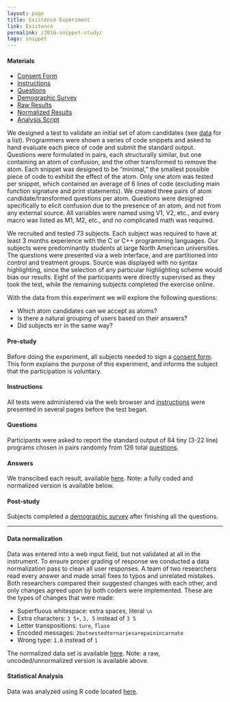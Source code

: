 ```yaml
---
layout: page
title: Existence Experiment
link: Existence
permalink: /2016-snippet-study/
tags: snippet
---
```


<div class="toc">
  <h4 class="toc-title">Materials</h4>
  <ul>
    <li><a href="consent.pdf">Consent Form</a></li>
    <li><a href="instruction-pages">Instructions</a></li>
    <li><a href="questions">Questions</a></li>
    <li><a href="survey.pdf">Demographic Survey</a></li>
    <li><a href="results_raw.csv">Raw Results</a></li>
    <li><a href="results_normalized.csv">Normalized Results</a></li>
    <li><a href="https://github.com/dgopstein/atoms-of-confusion/blob/master/snippet_study/results.R">Analysis Script</a></li>
  </ul>
</div>

We designed a test to validate an initial set of atom candidates (see [data](data) for a list). Programmers were shown a series of code snippets and asked to hand evaluate each piece of code and submit the standard output. Questions were formulated in pairs, each structurally similar, but one containing an atom of confusion, and the other transformed to remove the atom. Each snippet was designed to be “minimal,” the smallest possible piece of code to exhibit the effect of the atom. Only one atom was tested per snippet, which contained an average of 6 lines of code (excluding main function signature and print statements). We created three pairs of atom candidate/transformed questions per atom. Questions were designed specifically to elicit confusion due to the presence of an atom, and not from any external source. All variables were named using V1, V2, etc., and every macro was listed as M1, M2, etc., and no complicated math was required.

We recruited and tested 73 subjects. Each subject was required to have at least 3 months experience with the C or C++ programming languages. Our subjects were predominantly students at large North American universities. The questions were presented via a web interface, and are partitioned into control and treatment groups. Source was displayed with no syntax highlighting, since the selection of any particular highlighting scheme would bias our results. Eight of the participants were directly supervised as they took the test, while the remaining subjects completed the exercise online.

With the data from this experiment we will explore the following questions:

- Which atom candidates can we accept as atoms?
- Is there a natural grouping of users based on their
answers?
- Did subjects err in the same way?

#### Pre-study

Before doing the experiment, all subjects needed to sign a [consent form](consent.pdf). This form explains the purpose of this experiment, and informs the subject that the participation is voluntary.

#### Instructions

All tests were administered via the web browser and [instructions](instruction-pages) were presented in several pages before the test began.

#### Questions

Participants were asked to report the standard output of 84 tiny (3-22 line) programs chosen in pairs randomly from 126 total [questions](questions).

#### Answers

We transcibed each result, available [here](results_raw.csv).
Note: a fully coded and normalized version is available below.

#### Post-study

Subjects completed a [demographic survey](survey.pdf)
after finishing all the questions. 

---

#### Data normalization

Data was entered into a web input field, but not validated at all in the instrument. To ensure proper grading of response we conducted a data normalization pass to clean all user responses. A team of two researchers read every answer and made small fixes to typos and unrelated mistakes. Both researchers compared their suggested changes with each other, and only changes agreed upon by both coders were implemented. These are the types of changes that were made:

* Superfluous whitespace: extra spaces, literal `\n`
* Extra characters: `3 5+`, `3, 5` instead of `3 5`
* Letter transpositions: `ture`, `flase`
* Encoded messages: `2butnestedternariesarepainincarnate`
* Wrong type: `1.0` instead of `1`

The normalized data set is available [here](results_normalized.csv).
Note: a raw, uncoded/unnormalized version is available above.

#### Statistical Analysis

Data was analyzed using R code located [here](https://github.com/dgopstein/atoms-of-confusion/blob/master/snippet_study/results.R).
